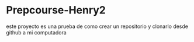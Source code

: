 # Prepcourse-Henry2
este proyecto es una prueba de como crear un repositorio y clonarlo desde github a mi computadora
